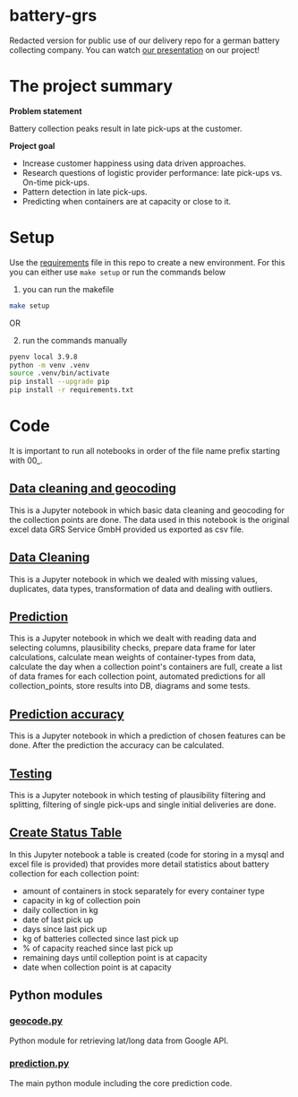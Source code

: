 # battery-grs

Redacted version for public use of our delivery repo for a german battery collecting company. 
You can watch [our presentation](https://www.youtube.com/watch?v=ODgKSD7HrL4&list=PLSizAuhe-ZaPGwjn6q2gOgc8L1p7BKgWF&index=22&pp=iAQB) on our project!

# The project summary

**Problem statement**

Battery collection peaks result in late pick-ups at the customer. 

**Project goal** 

- Increase customer happiness using data driven approaches.   
- Research questions of logistic provider performance: late pick-ups vs. On-time pick-ups. 
- Pattern detection in late pick-ups. 
- Predicting when containers are at capacity or close to it.

# Setup

Use the [requirements](requirements.txt) file in this repo to create a new environment. For this you can either use `make setup` or run the commands below

1. you can run the makefile

```BASH
make setup
```

OR

2. run the commands manually
  
```BASH
pyenv local 3.9.8
python -m venv .venv
source .venv/bin/activate
pip install --upgrade pip
pip install -r requirements.txt
```

# Code
It is important to run all notebooks in order of the file name prefix starting with 00_.

## [Data cleaning and geocoding](python/00_base_cleaning_and_geocoding.ipynb)

This is a Jupyter notebook in which basic data cleaning and geocoding for the collection points are done. The data used in this notebook is the original excel data GRS Service GmbH provided us exported as csv file.

## [Data Cleaning](python/01_data_cleaning.ipynb)

This is a Jupyter notebook in which we dealed with missing values, duplicates, data types, transformation of data and dealing with outliers.

## [Prediction](python/02_prediction_db.ipynb)

This is a Jupyter notebook in which we dealt with reading data and selecting columns, plausibility checks, prepare data frame for later calculations, calculate mean weights of container-types from data, calculate the day when a collection point's containers are full, create a list of data frames for each collection point, automated predictions for all collection_points, store results into DB, diagrams and some tests.

## [Prediction accuracy](python/03_prediction_accuracy.ipynb)

This is a Jupyter notebook in which a prediction of chosen features can be done. After the prediction the accuracy can be calculated.

## [Testing](python/04_testing.ipynb)

This is a Jupyter notebook in which testing of plausibility filtering and splitting, filtering of single pick-ups and single initial deliveries are done.

## [Create Status Table](python/05_create_status_table.ipynb)

In this Jupyter notebook a table is created (code for storing in a mysql and excel file is provided) that provides more detail statistics about battery collection for each collection point:

* amount of containers in stock separately for every container type
* capacity in kg of collection poin
* daily collection in kg
* date of last pick up
* days since last pick up
* kg of batteries collected since last pick up
* % of capacity reached since last pick up
* remaining days until colleption point is at capacity
* date when collection point is at capacity

## Python modules

### [geocode.py](python/geocode.py)

Python module for retrieving lat/long data from Google API.

### [prediction.py](python/prediction.py)

The main python module including the core prediction code.
